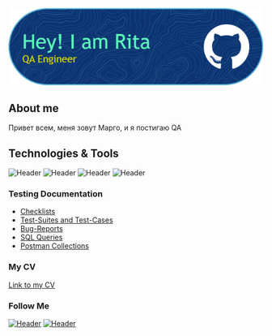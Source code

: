 ![Header](https://github.com/MaraJan/MaraJan/blob/main/assets/github-header-image.png)

## About me
Привет всем, меня зовут Марго, и я постигаю QA

## Technologies & Tools

![Header](https://img.shields.io/badge/MySQL-090909?style=for-the-badge&logo=mysql&logoColor=00618a)
![Header](https://img.shields.io/badge/Github-090909?style=for-the-badge&logo=github&logoColor=8cc4d7)
![Header](https://img.shields.io/badge/Postman-090909?style=for-the-badge&logo=postman&logoColor=f76935)
![Header](https://img.shields.io/badge/DevTools-090909?style=for-the-badge&logo=googlechrome&logoColor=2674f2)

### Testing Documentation

- [Checklists]()
- [Test-Suites and Test-Cases]()
- [Bug-Reports]()
- [SQL Queries][def3]
- [Postman Collections][def4]

### My CV
[Link to my CV]()

### Follow Me

[![Header](https://img.shields.io/badge/Telegram-090909?style=for-the-badge&logo=telegram&logoColor=31a5db)][def]
[![Header](https://img.shields.io/badge/Linkedin-090909?style=for-the-badge&logo=linkedin&logoColor=0073b1)][def2]

[def]: https://t.me/margosulia 
[def2]: http://www.linkedin.com/in/margarita-zhangurazova
[def3]: https://leetcode.com/MaraJan/
[def4]: https://github.com/MaraJan/postman_collections